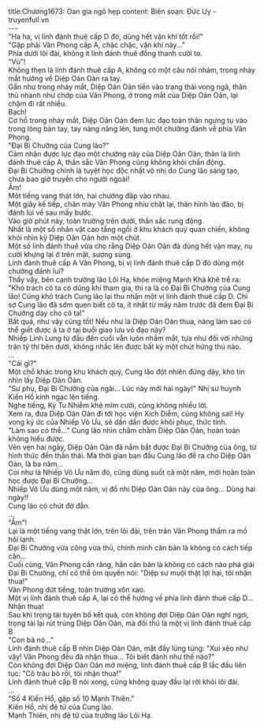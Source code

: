 title:Chương1673: Oan gia ngõ hẹp
content:
Biên soạn: Đức Uy - truyenfull.vn<br>---<br>"Ha ha, vị lính đánh thuê cấp D đó, dùng hết vận khí tốt rồi!"<br>"Gặp phải Vân Phong cấp A, chậc chậc, vận khí này..."<br>Phía dưới lôi đài, không ít lính đánh thuê đồng thanh cười to.<br>"Vù"!<br>Không thẹn là lính đánh thuê cấp A, không có một câu nói nhảm, trong nháy mắt hướng về Diệp Oản Oản ra tay.<br>Gần như trong nháy mắt, Diệp Oản Oản tiến vào trạng thái vong ngã, thân thủ nhanh như chớp của Vân Phong, ở trong mắt của Diệp Oản Oản, lại chậm đi rất nhiều.<br>Bạch!<br>Cơ hồ trong nháy mắt, Diệp Oản Oản đem lực đạo toàn thân ngưng tụ vào trong lòng bàn tay, tay nàng nâng lên, tung một chưởng đánh về phía Vân Phong.<br>"Đại Bi Chưởng của Cung lão?"<br>Cảm nhận được lực đạo một chưởng này của Diệp Oản Oản, thân là lính đánh thuê cấp A, thần sắc Vân Phong cũng không khỏi chấn động.<br>Đại Bi Chưởng chính là tuyệt học độc nhất vô nhị do Cung lão sáng tạo, chưa bao giờ truyền cho người ngoài!<br>Ầm!<br>Một tiếng vang thật lớn, hai chưởng đập vào nhau.<br>Một giây kế tiếp, chân mày Vân Phong nhíu chặt lại, thân hình lảo đảo, bị đánh lùi về sau mấy bước.<br>Vào giờ phút này, toàn trường trên dưới, thần sắc rung động.<br>Nhất là một số nhân vật cao tầng ngồi ở khu khách quý quan chiến, không khỏi nhìn kỹ Diệp Oản Oản hơn một chút.<br>Một số lính đánh thuê vừa cho rằng Diệp Oản Oản đã dùng hết vận may, nụ cười khựng lại ở trên mặt, sượng sùng.<br>Lính đánh thuê cấp A Vân Phong, bị vị lính đánh thuê cấp D đó dùng một chưởng đánh lui?<br>Thấy vậy, bên cạnh trưởng lão Lôi Hạ, khóe miệng Mạnh Khả khẽ trề ra: "Khó trách cô ta có dũng khí tham gia, thì ra là có Đại Bi Chưởng của Cung lão! Cũng khó trách Cung lão lại thu nhận một vị lính đánh thuê cấp D. Chỉ sợ Cung lão đã sớm quen biết cô ta, ít nhất từ mấy năm trước đã đem Đại Bi Chưởng dạy cho cô ta!"<br>Bất quá, như vậy cũng tốt! Nếu như là Diệp Oản Oản thua, nàng làm sao có thể giết được ả ta ở tại buổi giao lưu võ đạo này?<br>Nhiếp Linh Lung từ đầu đến cuối vẫn luôn nhắm mắt, tựa như đối với những trận tỷ thí bên dưới, không nhấc lên được bất kỳ một chút hứng thú nào.<br>...<br>"Cái gì?"<br>Một chỗ khác trong khu khách quý, Cung lão đột nhiên đứng dậy, khó tin nhìn lấy Diệp Oản Oản.<br>"Sư phụ, Đại Bi Chưởng của ngài... Lúc này mới hai ngày!" Nhị sư huynh Kiến Hổ kinh ngạc lên tiếng.<br>Nghe tiếng, Kỷ Tu Nhiễm khẽ mỉm cười, cũng không nhiều lời.<br>Xem ra, đưa Diệp Oản Oản đi tới học viện Xích Diễm, cũng không sai! Hy vọng ký ức của Nhiếp Vô Ưu, sẽ dần dần được khôi phục, thức tỉnh.<br>"Làm sao có thể..." Cung lão nhìn chằm chằm Diệp Oản Oản, hoàn toàn không hiểu được.<br>Vẻn vẹn hai ngày, Diệp Oản Oản đã nắm bắt được Đại Bi Chưởng của ông, từ hình thức đến thần thái. Mà thời gian ban đầu Cung lão đề ra cho Diệp Oản Oản, là ba năm…<br>Coi như là Nhiếp Vô Ưu năm đó, cũng dùng suốt cả một năm, mới hoàn toàn học được Đại Bi Chưởng...<br>Nhiếp Vô Ưu dùng một năm, vị đồ nhi Diệp Oản Oản này của ông... Dùng hai ngày!!<br>Cung lão có chút đờ đẫn.<br>...<br>"Ầm"!<br>Lại là một tiếng vang thật lớn, trên lôi đài, trên trán Vân Phong thấm ra mồ hôi lạnh.<br>Đại Bi Chưởng vừa công vừa thủ, chính mình căn bản là không có cách tiếp cận…<br>Cuối cùng, Vân Phong cắn răng, hắn căn bản là không có cách nào phá giải Đại Bi Chưởng, chỉ có thể ôm quyền nói: "Diệp sư muội thật lợi hại, tôi nhận thua!"<br>Vân Phong dứt tiếng, toàn trường xôn xao.<br>Một vị lính đánh thuê cấp A, lại có thể hướng về phía lính đánh thuê cấp D... Nhận thua!<br>Sau khi trọng tài tuyên bố kết quả, còn không đợi Diệp Oản Oản nghỉ ngơi, trọng tài lại rút trúng Diệp Oản Oản, mà đối thủ là một vị lính đánh thuê cấp B.<br>"Con bà nó..."<br>Lính đánh thuê cấp B nhìn Diệp Oản Oản, mặt đầy lúng túng: "Xui xẻo như vậy! Vân Phong đều đã nhận thua... Tôi biết đánh như thế nào?"<br>Còn không đợi Diệp Oản Oản mở miệng, lính đánh thuê cấp B lắc đầu liên tục: "Cô trâu bò rồi, tôi nhận thua!"<br>Lính đánh thuê cấp B nói xong, cũng không quay đầu lại rời khỏi lôi đài.<br>...<br>"Số 4 Kiến Hổ, gặp số 10 Mạnh Thiên."<br>Kiến Hổ, nhị đệ tử của Cung lão.<br>Mạnh Thiên, nhị đệ tử của trưởng lão Lôi Hạ.